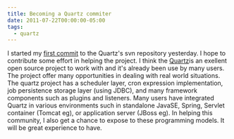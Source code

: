 ```yaml
---
title: Becoming a Quartz commiter
date: 2011-07-22T00:00:00-05:00
tags:
  - quartz
---
```

I started my [first commit](http://svn.terracotta.org/fisheye/changelog/Quartz/?cs=1575) to the Quartz's svn repository yesterday. I hope to contribute some effort in helping the project. I think the [Quartz](http://quartz-scheduler.org/)is an exellent open source project to work with and it's already been use by many users. The project offer many opportunities in dealing with real world situations. The quartz project has a scheduler layer, cron expression implementation, job persistence storage layer (using JDBC), and many framework components such as plugins and listeners. Many users have integrated Quartz in various environments such in standalone JavaSE, Spring, Servlet container (Tomcat eg), or application server (JBoss eg). In helping this community, I also get a chance to expose to these programming models. It will be great experience to have.
